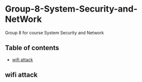 # Group-8-System-Security-and-NetWork
Group 8 for course System Security and Network
## Table of contents
- [wifi attack](#wifi-attack)

## wifi attack

